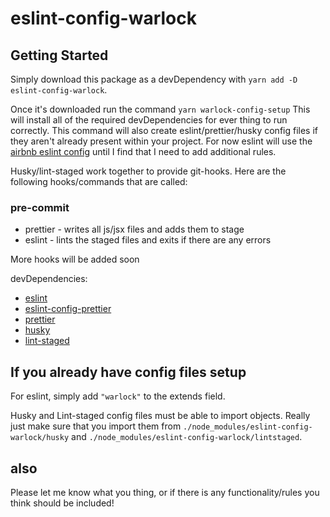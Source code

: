 # eslint-config-warlock

## Getting Started

Simply download this package as a devDependency with `yarn add -D eslint-config-warlock`.

Once it's downloaded run the command `yarn warlock-config-setup` This will install all of the required devDependencies for ever thing to run correctly. This command will also create eslint/prettier/husky config files if they aren't already present within your project. For now eslint will use the [airbnb eslint config](https://www.npmjs.com/package/eslint-config-airbnb) until I find that I need to add additional rules.

Husky/lint-staged work together to provide git-hooks. Here are the following hooks/commands that are called:

### pre-commit
* prettier - writes all js/jsx files and adds them to stage
* eslint - lints the staged files and exits if there are any errors

More hooks will be added soon

devDependencies:

* [eslint](https://eslint.org/)
* [eslint-config-prettier](https://prettier.io/docs/en/integrating-with-linters.html#use-eslint-to-run-prettier)
* [prettier](https://prettier.io/)
* [husky](https://github.com/typicode/husky)
* [lint-staged](https://github.com/okonet/lint-staged)

## If you already have config files setup

For eslint, simply add `"warlock"` to the extends field.

Husky and Lint-staged config files must be able to import objects. Really just make sure that you import them from `./node_modules/eslint-config-warlock/husky` and `./node_modules/eslint-config-warlock/lintstaged`.

## also

Please let me know what you thing, or if there is any functionality/rules you think should be included!